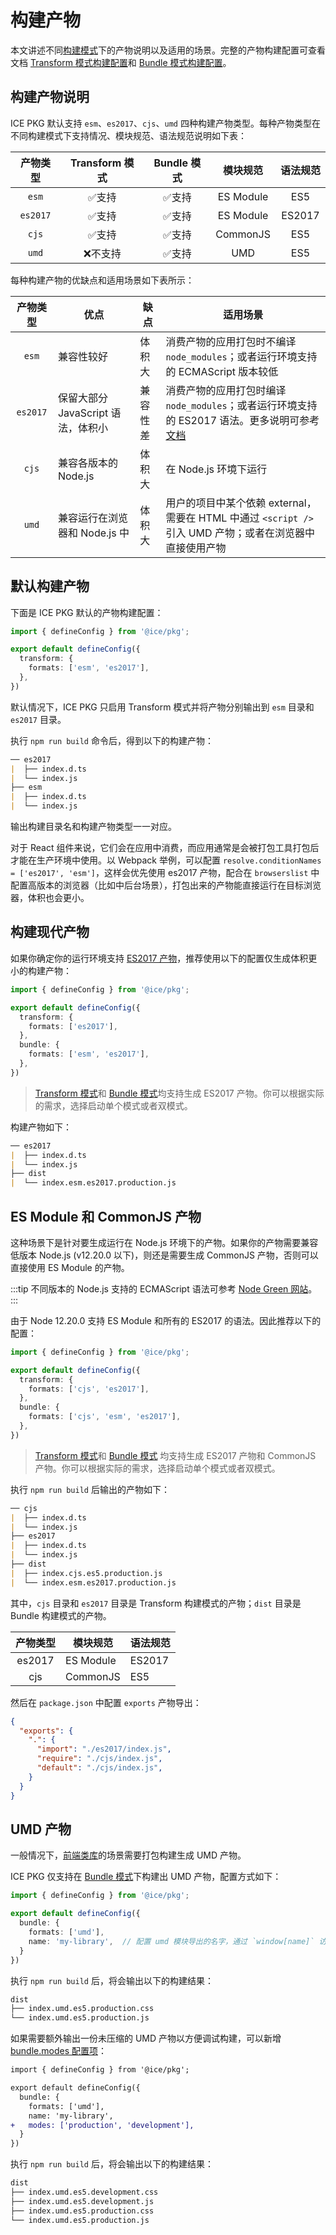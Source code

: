 # 构建产物

本文讲述不同[构建模式](./abilities#双模式构建)下的产物说明以及适用的场景。完整的产物构建配置可查看文档 [Transform 模式构建配置](../reference/config#transform)和 [Bundle 模式构建配置](../reference/config#bundle)。


## 构建产物说明

ICE PKG 默认支持 `esm`、`es2017`、`cjs`、`umd` 四种构建产物类型。每种产物类型在不同构建模式下支持情况、模块规范、语法规范说明如下表：

| 产物类型 | Transform 模式 | Bundle 模式 | 模块规范  | 语法规范 |
| :------: | :------------: | :---------: | :-------: | :------: |
|   `esm`    |     ✅支持      |    ✅支持    | ES Module |   ES5    |
|  `es2017`  |     ✅支持      |    ✅支持    | ES Module |  ES2017  |
|   `cjs`    |     ✅支持      |    ✅支持    | CommonJS  |   ES5    |
|   `umd`    |    ❌不支持     |    ✅支持    |    UMD    |   ES5    |

每种构建产物的优缺点和适用场景如下表所示：

| 产物类型 | 优点 | 缺点 | 适用场景 |
| :-------: | ---- | ---- | --------- |
|   `esm`    | 兼容性较好 | 体积大 | 消费产物的应用打包时不编译 `node_modules`；或者运行环境支持的 ECMAScript 版本较低 |
| `es2017` | 保留大部分 JavaScript 语法，体积小 | 兼容性差 | 消费产物的应用打包时编译 `node_modules`；或者运行环境支持的 ES2017 语法。更多说明可参考[文档](./abilities#es2017-产物) |
| `cjs` | 兼容各版本的 Node.js | 体积大 | 在 Node.js 环境下运行 |
| `umd` | 兼容运行在浏览器和 Node.js 中 | 体积大 | 用户的项目中某个依赖 external，需要在 HTML 中通过 `<script />` 引入 UMD 产物；或者在浏览器中直接使用产物 |

## 默认构建产物

下面是 ICE PKG 默认的产物构建配置：

```ts title="build.config.mts"
import { defineConfig } from '@ice/pkg';

export default defineConfig({
  transform: {
    formats: ['esm', 'es2017'],
  },
})
```

默认情况下，ICE PKG 只启用 Transform 模式并将产物分别输出到 `esm` 目录和 `es2017` 目录。

执行 `npm run build` 命令后，得到以下的构建产物：
```md
── es2017
|  ├── index.d.ts
|  └── index.js
├── esm
|  ├── index.d.ts
|  └── index.js
```

输出构建目录名和构建产物类型一一对应。

对于 React 组件来说，它们会在应用中消费，而应用通常是会被打包工具打包后才能在生产环境中使用。以 Webpack 举例，可以配置 `resolve.conditionNames = ['es2017', 'esm']`，这样会优先使用 es2017 产物，配合在 `browserslist` 中配置高版本的浏览器（比如中后台场景），打包出来的产物能直接运行在目标浏览器，体积也会更小。

## 构建现代产物

如果你确定你的运行环境支持 [ES2017 产物](./abilities#es2017-产物)，推荐使用以下的配置仅生成体积更小的构建产物：

```ts title="build.config.mts"
import { defineConfig } from '@ice/pkg';

export default defineConfig({
  transform: {
    formats: ['es2017'],
  },
  bundle: {
    formats: ['esm', 'es2017'],
  },
})
```
> [Transform 模式](./abilities#transform-模式)和 [Bundle 模式](./abilities#bundle-模式)均支持生成 ES2017 产物。你可以根据实际的需求，选择启动单个模式或者双模式。

构建产物如下：

```md
── es2017
|  ├── index.d.ts
|  └── index.js
├── dist
|  └── index.esm.es2017.production.js
```

## ES Module 和 CommonJS 产物

这种场景下是针对要生成运行在 Node.js 环境下的产物。如果你的产物需要兼容低版本 Node.js (v12.20.0 以下)，则还是需要生成 CommonJS 产物，否则可以直接使用 ES Module 的产物。

:::tip
不同版本的 Node.js 支持的 ECMAScript 语法可参考 [Node Green 网站](https://node.green/)。
:::

由于 Node 12.20.0 支持 ES Module 和所有的 ES2017 的语法。因此推荐以下的配置：

```ts title="build.config.mts"
import { defineConfig } from '@ice/pkg';

export default defineConfig({
  transform: {
    formats: ['cjs', 'es2017'],
  },
  bundle: {
    formats: ['cjs', 'esm', 'es2017'],
  },
})
```
> [Transform 模式](./abilities#transform-模式)和 [Bundle 模式](./abilities#bundle-模式) 均支持生成 ES2017 产物和 CommonJS 产物。你可以根据实际的需求，选择启动单个模式或者双模式。

执行 `npm run build` 后输出的产物如下：

```md
── cjs
|  ├── index.d.ts
|  └── index.js
├── es2017
|  ├── index.d.ts
|  └── index.js
├── dist
|  ├── index.cjs.es5.production.js
|  └── index.esm.es2017.production.js
```

其中，`cjs` 目录和 `es2017` 目录是 Transform 构建模式的产物；`dist` 目录是 Bundle 构建模式的产物。

| 产物类型 | 模块规范 | 语法规范 |
| :-------: | ---- | ---- |
|   es2017    | ES Module  | ES2017 |
| cjs | CommonJS | ES5 |

然后在 `package.json` 中配置 `exports` 产物导出：

```json
{
  "exports": {
    ".": {
      "import": "./es2017/index.js",
      "require": "./cjs/index.js",
      "default": "./cjs/index.js",
    }
  }
}
```

## UMD 产物

一般情况下，[前端类库](./scenarios#前端类库)的场景需要打包构建生成 UMD 产物。

ICE PKG 仅支持在 [Bundle 模式](./abilities#bundle-模式)下构建出 UMD 产物，配置方式如下：

```ts title="build.config.mts"
import { defineConfig } from '@ice/pkg';

export default defineConfig({
  bundle: {
    formats: ['umd'],
    name: 'my-library',  // 配置 umd 模块导出的名字，通过 `window[name]` 访问
  }
})
```

执行 `npm run build` 后，将会输出以下的构建结果：

```md
dist
├── index.umd.es5.production.css
└── index.umd.es5.production.js
```

如果需要额外输出一份未压缩的 UMD 产物以方便调试构建，可以新增 [bundle.modes 配置项](../reference/config#modes)：

```diff title="build.config.mts"
import { defineConfig } from '@ice/pkg';

export default defineConfig({
  bundle: {
    formats: ['umd'],
    name: 'my-library',
+   modes: ['production', 'development'],
  }
})
```

执行 `npm run build` 后，将会输出以下的构建结果：

```md
dist
├── index.umd.es5.development.css
├── index.umd.es5.development.js
├── index.umd.es5.production.css
└── index.umd.es5.production.js
```

